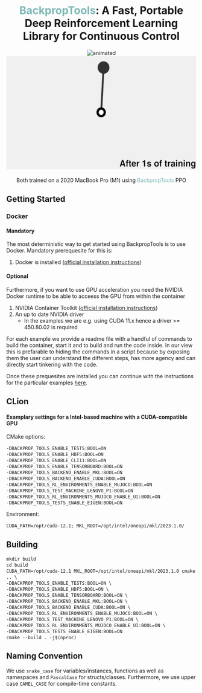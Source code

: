 <div align="center">
  <center><h1><span style="color:#7DB9B6">BackpropTools</span>: A Fast, Portable Deep Reinforcement Learning Library for Continuous Control</h1></center>
</div>

<div align="center">
  <img src="https://github.com/BackpropTools/media/blob/master/backprop_tools_mujoco_ant_ppo.gif" alt="animated" height='300'/>
  <img src="https://github.com/BackpropTools/media/blob/master/pendulum_v1_inference.gif" alt="animated" height='300'/>
</div>
</br>

<div align="center">
  
</div>
<div align="center">
    Both trained on a 2020 MacBook Pro (M1) using <span style="color:#7DB9B6">BackpropTools</span> PPO
</div>





## Getting Started
### Docker
#### Mandatory
The most deterministic way to get started using BackpropTools is to use Docker. Mandatory prerequesite for this is:
1. Docker is installed ([official installation instructions](https://docs.docker.com/engine/install/))

#### Optional 
Furthermore, if you want to use GPU acceleration you need the NVIDIA Docker runtime to be able to acceess the GPU from within the container
1. NVIDIA Container Toolkit ([official installation instructions](https://docs.nvidia.com/datacenter/cloud-native/container-toolkit/install-guide.html))
2. An up to date NVIDIA driver
    * In the examples we are e.g. using CUDA 11.x hence a driver >= 450.80.02 is required

For each example we provide a readme file with a handful of commands to build the container, start it and to build and run the code inside. In our view this is prefarable to hiding the commands in a script because by exposing them the user can understand the different steps, has more agency and can directly start tinkering with the code.

Once these prequesites are installed you can continue with the instructions for the particular examples [here](examples/README.MD).



## CLion
#### Examplary settings for a Intel-based machine with a CUDA-compatible GPU
CMake options:
```
-DBACKPROP_TOOLS_ENABLE_TESTS:BOOL=ON
-DBACKPROP_TOOLS_ENABLE_HDF5:BOOL=ON
-DBACKPROP_TOOLS_ENABLE_CLI11:BOOL=ON
-DBACKPROP_TOOLS_ENABLE_TENSORBOARD:BOOL=ON
-DBACKPROP_TOOLS_BACKEND_ENABLE_MKL:BOOL=ON
-DBACKPROP_TOOLS_BACKEND_ENABLE_CUDA:BOOL=ON
-DBACKPROP_TOOLS_RL_ENVIRONMENTS_ENABLE_MUJOCO:BOOL=ON
-DBACKPROP_TOOLS_TEST_MACHINE_LENOVO_P1:BOOL=ON
-DBACKPROP_TOOLS_RL_ENVIRONMENTS_MUJOCO_ENABLE_UI:BOOL=ON
-DBACKPROP_TOOLS_TESTS_ENABLE_EIGEN:BOOL=ON
```
Environment:
```
CUDA_PATH=/opt/cuda-12.1; MKL_ROOT=/opt/intel/oneapi/mkl/2023.1.0/
```

## Building
```
mkdir build
cd build
CUDA_PATH=/opt/cuda-12.1 MKL_ROOT=/opt/intel/oneapi/mkl/2023.1.0 cmake .. \
-DBACKPROP_TOOLS_ENABLE_TESTS:BOOL=ON \
-DBACKPROP_TOOLS_ENABLE_HDF5:BOOL=ON \
-DBACKPROP_TOOLS_ENABLE_TENSORBOARD:BOOL=ON \
-DBACKPROP_TOOLS_BACKEND_ENABLE_MKL:BOOL=ON \
-DBACKPROP_TOOLS_BACKEND_ENABLE_CUDA:BOOL=ON \
-DBACKPROP_TOOLS_RL_ENVIRONMENTS_ENABLE_MUJOCO:BOOL=ON \
-DBACKPROP_TOOLS_TEST_MACHINE_LENOVO_P1:BOOL=ON \
-DBACKPROP_TOOLS_RL_ENVIRONMENTS_MUJOCO_ENABLE_UI:BOOL=ON \
-DBACKPROP_TOOLS_TESTS_ENABLE_EIGEN:BOOL=ON
cmake --build . -j$(nproc)
```

## Naming Convention
We use `snake_case` for variables/instances, functions as well as namespaces and `PascalCase` for structs/classes. Furthermore, we use upper case `CAMEL_CASE` for compile-time constants. 
